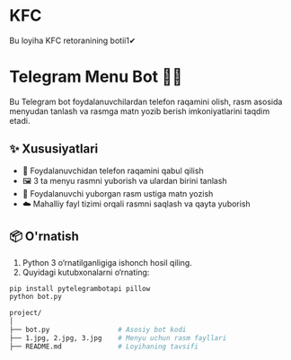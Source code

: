 # KFC
Bu loyiha KFC retoranining botii1✔
# Telegram Menu Bot 🤖📲

Bu Telegram bot foydalanuvchilardan telefon raqamini olish, rasm asosida menyudan tanlash va rasmga matn yozib berish imkoniyatlarini taqdim etadi.

## ✨ Xususiyatlari

- 📱 Foydalanuvchidan telefon raqamini qabul qilish
- 🖼️ 3 ta menyu rasmni yuborish va ulardan birini tanlash
- 📝 Foydalanuvchi yuborgan rasm ustiga matn yozish
- ☁️ Mahalliy fayl tizimi orqali rasmni saqlash va qayta yuborish

## 📦 O'rnatish

1. Python 3 o‘rnatilganligiga ishonch hosil qiling.
2. Quyidagi kutubxonalarni o‘rnating:

```bash
pip install pytelegrambotapi pillow
python bot.py

project/
│
├── bot.py                 # Asosiy bot kodi
├── 1.jpg, 2.jpg, 3.jpg    # Menyu uchun rasm fayllari
├── README.md              # Loyihaning tavsifi
